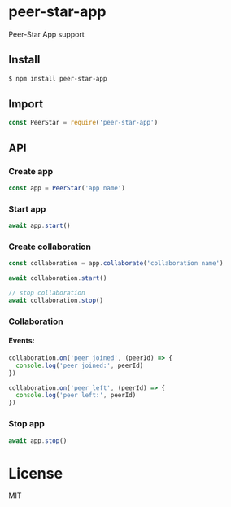 # peer-star-app

Peer-Star App support

## Install

```bash
$ npm install peer-star-app
```

## Import

```js
const PeerStar = require('peer-star-app')
```

## API

### Create app

```js
const app = PeerStar('app name')
```

### Start app

```js
await app.start()
```

### Create collaboration

```js
const collaboration = app.collaborate('collaboration name')

await collaboration.start()

// stop collaboration
await collaboration.stop()
```

### Collaboration

#### Events:

```js
collaboration.on('peer joined', (peerId) => {
  console.log('peer joined:', peerId)
})
```

```js
collaboration.on('peer left', (peerId) => {
  console.log('peer left:', peerId)
})
```

### Stop app

```js
await app.stop()
```


# License

MIT
